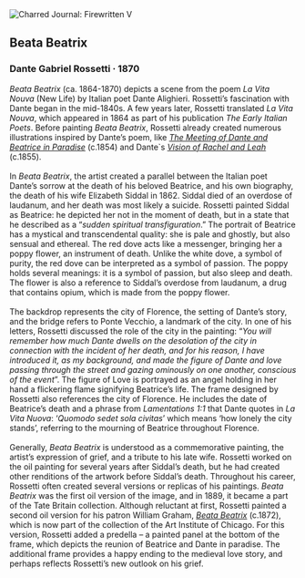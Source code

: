 <div class="artwork-of-the-day">
  <div class="container">
    <div class="img-wrapper">
      <img
        src="https://uploads3.wikiart.org/images/dante-gabriel-rossetti/beata-beatrix-1880.jpg!Large.jpg"
        alt="Charred Journal: Firewritten V" />
    </div>
    <div class="artwork-detail">
      <div class="artwork-origin"> 
        <h2 class="artwork-name">Beata Beatrix</h2>
        <h3 class="artist">
          Dante Gabriel Rossetti
                    ·  1870
        </h3>
      </div>
      <p class="description">
        <span class="artwork-description-text ng-binding" ng-bind-html="viewModel.ArtworkOfTheDay.Description | unsafe"><i>Beata Beatrix</i> (ca. 1864-1870) depicts a scene from the poem <i>La Vita Nouva</i> (New Life) by Italian poet Dante Alighieri. Rossetti’s fascination with Dante began in the mid-1840s. A few years later, Rossetti translated <i>La Vita Nouva</i>, which appeared in 1864 as part of his publication <i>The Early Italian Poets</i>. Before painting <i>Beata Beatrix</i>, Rossetti already created numerous illustrations inspired by Dante’s poem, like <a target="_blank" href="https://www.wikiart.org/en/dante-gabriel-rossetti/the-meeting-of-dante-and-beatrice-in-paradise-1854"><i>The Meeting of Dante and Beatrice in Paradise</i></a> (c.1854) and Dante`s <a target="_blank" href="https://www.wikiart.org/en/dante-gabriel-rossetti/dante-s-vision-of-rachel-and-leah-1855"><i>Vision of Rachel and Leah</i></a> (c.1855).<br><br>In <i>Beata Beatrix</i>, the artist created a parallel between the Italian poet Dante’s sorrow at the death of his beloved Beatrice, and his own biography, the death of his wife Elizabeth Siddal in 1862. Siddal died of an overdose of laudanum, and her death was most likely a suicide. Rossetti painted Siddal as Beatrice: he depicted her not in the moment of death, but in a state that he described as a “<i>sudden spiritual transfiguration</i>.” The portrait of Beatrice has a mystical and transcendental quality: she is pale and ghostly, but also sensual and ethereal. The red dove acts like a messenger, bringing her a poppy flower, an instrument of death. Unlike the white dove, a symbol of purity, the red dove can be interpreted as a symbol of passion. The poppy holds several meanings: it is a symbol of passion, but also sleep and death. The flower is also a reference to Siddal’s overdose from laudanum, a drug that contains opium, which is made from the poppy flower.<br><br>The backdrop represents the city of Florence, the setting of Dante’s story, and the bridge refers to Ponte Vecchio, a landmark of the city. In one of his letters, Rossetti discussed the role of the city in the painting: “<i>You will remember how much Dante dwells on the desolation of the city in connection with the incident of her death, and for his reason, I have introduced it, as my background, and made the figure of Dante and love passing through the street and gazing ominously on one another, conscious of the event</i>”. The figure of Love is portrayed as an angel holding in her hand a flickering flame signifying Beatrice’s life. The frame designed by Rossetti also references the city of Florence. He includes the date of Beatrice’s death and a phrase from <i>Lamentations 1:1</i> that Dante quotes in <i>La Vita Nuova</i>: ‘<i>Quomodo sedet sola civitas</i>’ which means  ‘how lonely the city stands’, referring to the mourning of Beatrice throughout Florence.<br><br>Generally, <i>Beata Beatrix</i> is understood as a commemorative painting, the artist’s expression of grief, and a tribute to his late wife. Rossetti worked on the oil painting for several years after Siddal’s death, but he had created other renditions of the artwork before Siddal’s death. Throughout his career, Rossetti often created several versions or replicas of his paintings. <i>Beata Beatrix</i> was the first oil version of the image, and in 1889, it became a part of the Tate Britain collection. Although reluctant at first, Rossetti painted a second oil version for his patron William Graham, <a target="_blank" href="https://www.wikiart.org/en/dante-gabriel-rossetti/beata-beatrix-1872"><i>Beata Beatrix</i></a> (c.1872), which is now part of the collection of the Art Institute of Chicago. For this version, Rossetti added a predella – a painted panel at the bottom of the frame, which depicts the reunion of Beatrice and Dante in paradise. The additional frame provides a happy ending to the medieval love story, and perhaps reflects Rossetti’s new outlook on his grief.</span>
                        <div class="text-shadow-container" ng-show="showShadow" style=""></div>
      </p>
    </div>
  </div>

</div>

